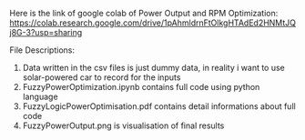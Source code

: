 
Here is the link of google colab of Power Output and RPM Optimization: https://colab.research.google.com/drive/1pAhmldrnFtOlkgHTAdEd2HNMtJQj8G-3?usp=sharing

File Descriptions:

1. Data written in the csv files is just dummy data, in reality i want to use solar-powered car to record for the inputs
2. FuzzyPowerOptimization.ipynb contains full code using python language
3. FuzzyLogicPowerOptimisation.pdf contains detail informations about full code
4. FuzzyPowerOutput.png is visualisation of final results
   

